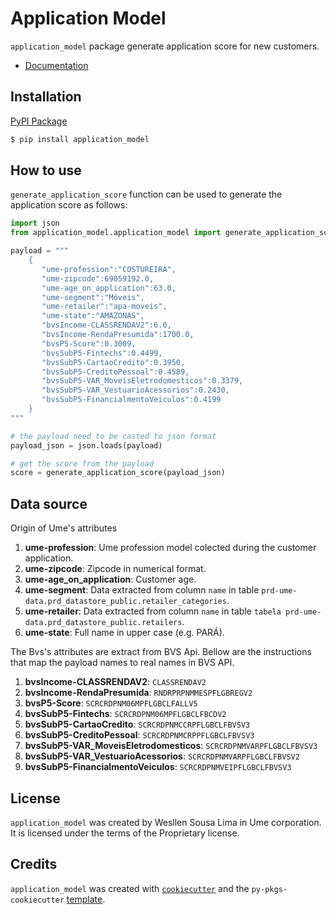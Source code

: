 # Application Model

`application_model` package generate application score for new customers.

- [Documentation](https://scudraservicos.github.io/application_model/)

## Installation

[PyPI Package](https://pypi.org/project/application_model/)

```bash
$ pip install application_model
```

## How to use

`generate_application_score` function can be used to generate the application score as follows:

```python
import json
from application_model.application_model import generate_application_score

payload = """
    {
       "ume-profession":"COSTUREIRA",
       "ume-zipcode":69059192.0,
       "ume-age_on_application":63.0,
       "ume-segment":"Móveis",
       "ume-retailer":"apa-moveis",
       "ume-state":"AMAZONAS",
       "bvsIncome-CLASSRENDAV2":6.0,
       "bvsIncome-RendaPresumida":1700.0,
       "bvsP5-Score":0.3009,
       "bvsSubP5-Fintechs":0.4499,
       "bvsSubP5-CartaoCredito":0.3950,
       "bvsSubP5-CreditoPessoal":0.4589,
       "bvsSubP5-VAR_MoveisEletrodomesticos":0.3379,
       "bvsSubP5-VAR_VestuarioAcessorios":0.2430,
       "bvsSubP5-FinancialmentoVeiculos":0.4199
    }
"""

# the payload need to be casted to json format 
payload_json = json.loads(payload)

# get the score from the payload
score = generate_application_score(payload_json)
```

## Data source

Origin of Ume's attributes

1. **ume-profession**: Ume profession model colected during the customer application. 
2. **ume-zipcode**: Zipcode in numerical format.
3. **ume-age_on_application**: Customer age.
4. **ume-segment**: Data extracted from column `name` in table `prd-ume-data.prd_datastore_public.retailer_categories`.
5. **ume-retailer**: Data extracted from column `name` in table `tabela prd-ume-data.prd_datastore_public.retailers`.
6. **ume-state**: Full name in upper case (e.g. PARÁ).

The Bvs's attributes are extract from BVS Api. Bellow are the instructions that map the payload names to real names in BVS API.

1. **bvsIncome-CLASSRENDAV2**: `CLASSRENDAV2`
2. **bvsIncome-RendaPresumida**: `RNDRPRPNMMESPFLGBREGV2`
3. **bvsP5-Score**: `SCRCRDPNM06MPFLGBCLFALLV5`
4. **bvsSubP5-Fintechs**: `SCRCRDPNM06MPFLGBCLFBCDV2`
5. **bvsSubP5-CartaoCredito**: `SCRCRDPNMCCRPFLGBCLFBVSV3`
6. **bvsSubP5-CreditoPessoal**: `SCRCRDPNMCRPPFLGBCLFBVSV3`
7. **bvsSubP5-VAR_MoveisEletrodomesticos**: `SCRCRDPNMVARPFLGBCLFBVSV3`
8. **bvsSubP5-VAR_VestuarioAcessorios**: `SCRCRDPNMVARPFLGBCLFBVSV2`
9. **bvsSubP5-FinancialmentoVeiculos**: `SCRCRDPNMVEIPFLGBCLFBVSV3`

## License

`application_model` was created by Wesllen Sousa Lima in Ume corporation. It is licensed under the terms of the Proprietary license.

## Credits

`application_model` was created with [`cookiecutter`](https://cookiecutter.readthedocs.io/en/latest/) and the `py-pkgs-cookiecutter` [template](https://github.com/py-pkgs/py-pkgs-cookiecutter).
